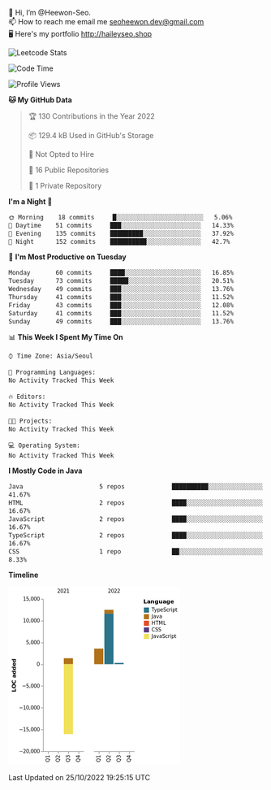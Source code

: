 👋 Hi, I’m @Heewon-Seo.  
📫 How to reach me email me seoheewon.dev@gmail.com   
🖥 Here's my portfolio http://haileyseo.shop

![Leetcode Stats](https://leetcode.card.workers.dev/?username=Heewon-Seo)

 <!--START_SECTION:waka-->
![Code Time](http://img.shields.io/badge/Code%20Time-130%20hrs%2033%20mins-blue)

![Profile Views](http://img.shields.io/badge/Profile%20Views-0-blue)

**🐱 My GitHub Data** 

> 🏆 130 Contributions in the Year 2022
 > 
> 📦 129.4 kB Used in GitHub's Storage 
 > 
> 🚫 Not Opted to Hire
 > 
> 📜 16 Public Repositories 
 > 
> 🔑 1 Private Repository 
 > 
**I'm a Night 🦉** 

```text
🌞 Morning    18 commits     █░░░░░░░░░░░░░░░░░░░░░░░░   5.06% 
🌆 Daytime    51 commits     ███░░░░░░░░░░░░░░░░░░░░░░   14.33% 
🌃 Evening    135 commits    █████████░░░░░░░░░░░░░░░░   37.92% 
🌙 Night      152 commits    ██████████░░░░░░░░░░░░░░░   42.7%

```
📅 **I'm Most Productive on Tuesday** 

```text
Monday       60 commits     ████░░░░░░░░░░░░░░░░░░░░░   16.85% 
Tuesday      73 commits     █████░░░░░░░░░░░░░░░░░░░░   20.51% 
Wednesday    49 commits     ███░░░░░░░░░░░░░░░░░░░░░░   13.76% 
Thursday     41 commits     ███░░░░░░░░░░░░░░░░░░░░░░   11.52% 
Friday       43 commits     ███░░░░░░░░░░░░░░░░░░░░░░   12.08% 
Saturday     41 commits     ███░░░░░░░░░░░░░░░░░░░░░░   11.52% 
Sunday       49 commits     ███░░░░░░░░░░░░░░░░░░░░░░   13.76%

```


📊 **This Week I Spent My Time On** 

```text
⌚︎ Time Zone: Asia/Seoul

💬 Programming Languages: 
No Activity Tracked This Week

🔥 Editors: 
No Activity Tracked This Week

🐱‍💻 Projects: 
No Activity Tracked This Week

💻 Operating System: 
No Activity Tracked This Week

```

**I Mostly Code in Java** 

```text
Java                     5 repos             ██████████░░░░░░░░░░░░░░░   41.67% 
HTML                     2 repos             ████░░░░░░░░░░░░░░░░░░░░░   16.67% 
JavaScript               2 repos             ████░░░░░░░░░░░░░░░░░░░░░   16.67% 
TypeScript               2 repos             ████░░░░░░░░░░░░░░░░░░░░░   16.67% 
CSS                      1 repo              ██░░░░░░░░░░░░░░░░░░░░░░░   8.33%

```


**Timeline**

![Chart not found](https://raw.githubusercontent.com/Heewon-Seo/Heewon-Seo/main/charts/bar_graph.png) 


 Last Updated on 25/10/2022 19:25:15 UTC
<!--END_SECTION:waka-->

